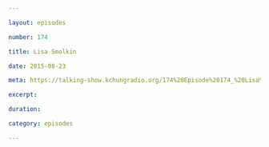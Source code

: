 ```yaml
---

layout: episodes

number: 174

title: Lisa Smolkin

date: 2015-08-23

meta: https://talking-show.kchungradio.org/174%20Episode%20174_%20Lisa%20Smolkin.mp3

excerpt: 

duration: 

category: episodes

---
```


